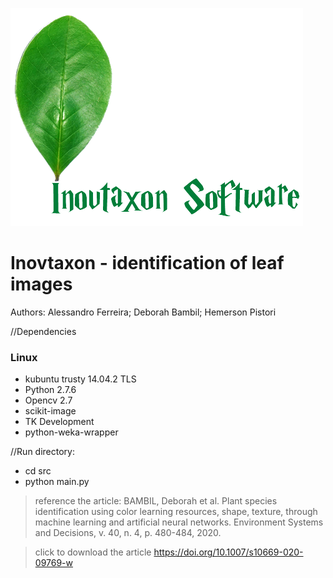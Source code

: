 ![name-of-you-image](https://github.com/DeborahBambil/figs/blob/main/inovtaxon-removebg-preview.png?raw=true)

# Inovtaxon - identification of leaf images


Authors: Alessandro Ferreira; Deborah Bambil; Hemerson Pistori

//Dependencies
### Linux
- kubuntu trusty 14.04.2 TLS
- Python 2.7.6
- Opencv 2.7
- scikit-image
- TK Development
- python-weka-wrapper

//Run
directory:
- cd src
- python main.py

>reference the article: BAMBIL, Deborah et al. Plant species identification using color learning resources, shape, texture, through machine learning and artificial neural networks. Environment Systems and Decisions, v. 40, n. 4, p. 480-484, 2020. 

> click to download the article https://doi.org/10.1007/s10669-020-09769-w
